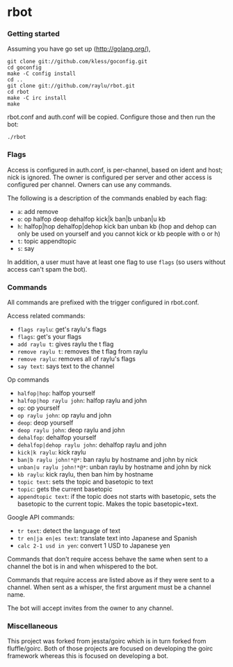 rbot
======================

### Getting started

Assuming you have go set up (http://golang.org/),

	git clone git://github.com/kless/goconfig.git
	cd goconfig
	make -C config install
	cd ..
	git clone git://github.com/raylu/rbot.git
	cd rbot
	make -C irc install
	make

rbot.conf and auth.conf will be copied. Configure those and then run the bot:

	./rbot

### Flags

Access is configured in auth.conf, is per-channel, based on ident and host; nick is ignored. The owner is configured per server and other access is configured per channel. Owners can use any commands.

The following is a description of the commands enabled by each flag:

- `a`: add remove
- `o`: op halfop deop dehalfop kick|k ban|b unban|u kb
- `h`: halfop|hop dehalfop|dehop kick ban unban kb (hop and dehop can only be used on yourself and you cannot kick or kb people with o or h)
- `t`: topic appendtopic
- `s`: say

In addition, a user must have at least one flag to use `flags` (so users without access can't spam the bot).

### Commands

All commands are prefixed with the trigger configured in rbot.conf.

Access related commands:
- `flags raylu`: get's raylu's flags
- `flags`: get's your flags
- `add raylu t`: gives raylu the t flag
- `remove raylu t`: removes the t flag from raylu
- `remove raylu`: removes all of raylu's flags
- `say text`: says text to the channel

Op commands
- `halfop|hop`: halfop yourself
- `halfop|hop raylu john`: halfop raylu and john
- `op`: op yourself
- `op raylu john`: op raylu and john
- `deop`: deop yourself
- `deop raylu john`: deop raylu and john
- `dehalfop`: dehalfop yourself
- `dehalfop|dehop raylu john`: dehalfop raylu and john
- `kick|k raylu`: kick raylu
- `ban|b raylu john!*@*`: ban raylu by hostname and john by nick
- `unban|u raylu john!*@*`: unban raylu by hostname and john by nick
- `kb raylu`: kick raylu, then ban him by hostname
- `topic text`: sets the topic and basetopic to text
- `topic`: gets the current basetopic
- `appendtopic text`: if the topic does not starts with basetopic, sets the basetopic to the current topic. Makes the topic basetopic+text.

Google API commands:
- `tr text`: detect the language of text
- `tr en|ja en|es text`: translate text into Japanese and Spanish
- `calc 2-1 usd in yen`: convert 1 USD to Japanese yen

Commands that don't require access behave the same when sent to a channel the bot is in and when whispered to the bot.

Commands that require access are listed above as if they were sent to a channel. When sent as a whisper, the first argument must be a channel name.

The bot will accept invites from the owner to any channel.

### Miscellaneous

This project was forked from jessta/goirc which is in turn forked from fluffle/goirc. Both of those projects are focused on developing the goirc framework whereas this is focused on developing a bot.
